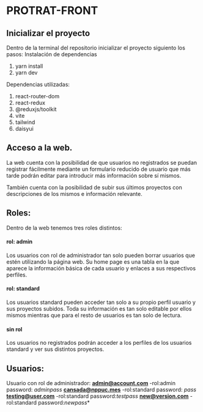 # PROTRAT-FRONT
## Inicializar el proyecto
Dentro de la terminal del repositorio inicializar el proyecto siguiento los pasos:
Instalación de dependencias
1. yarn install
2. yarn dev

Dependencias utilizadas:
1. react-router-dom
2. react-redux
3. @reduxjs/toolkit
4. vite
5. tailwind
6. daisyui

## Acceso a la web.
La web cuenta con la posibilidad de que usuarios no registrados se puedan registrar fácilmente mediante un formulario reducido de usuario que más tarde podrán editar para introducir más información sobre sí mismos.

También cuenta con la posibilidad de subir sus últimos proyectos con descripciones de los mismos e información relevante.

## Roles:
Dentro de la web tenemos tres roles distintos:
#### rol: admin
Los usuarios con rol de administrador tan solo pueden borrar usuarios que estén utilizando la página web. Su home page es una tabla en la que aparece la información básica de cada usuario y enlaces a sus respectivos perfiles.
#### rol: standard
Los usuarios standard pueden acceder tan solo a su propio perfil usuario y sus proyectos subidos.
Toda su información es tan solo editable por ellos mismos mientras que para el resto de usuarios es tan solo de lectura.
#### sin rol
Los usuarios no registrados podrán acceder a los perfiles de los usuarios standard y ver sus distintos proyectos.

## Usuarios:
Usuario con rol de administrador:
**admin@account.com** -rol:admin password: *adminpass*
**cansada@nppuc.mes** -rol:standard password: *pass*
**testing@user.com** -rol:standard password:*testpass*
**new@version.com** -rol:standard password:*newpass**


